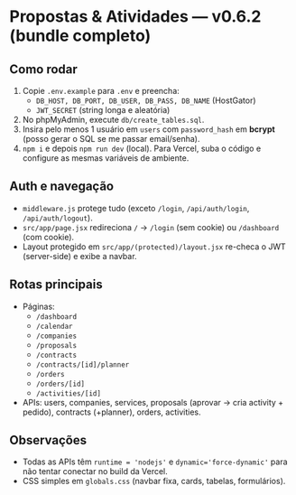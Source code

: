 # Propostas & Atividades — v0.6.2 (bundle completo)

## Como rodar
1. Copie `.env.example` para `.env` e preencha:
   - `DB_HOST, DB_PORT, DB_USER, DB_PASS, DB_NAME` (HostGator)
   - `JWT_SECRET` (string longa e aleatória)
2. No phpMyAdmin, execute `db/create_tables.sql`.
3. Insira pelo menos 1 usuário em `users` com `password_hash` em **bcrypt** (posso gerar o SQL se me passar email/senha).
4. `npm i` e depois `npm run dev` (local). Para Vercel, suba o código e configure as mesmas variáveis de ambiente.

## Auth e navegação
- `middleware.js` protege tudo (exceto `/login`, `/api/auth/login`, `/api/auth/logout`).
- `src/app/page.jsx` redireciona `/` → `/login` (sem cookie) ou `/dashboard` (com cookie).
- Layout protegido em `src/app/(protected)/layout.jsx` re-checa o JWT (server-side) e exibe a navbar.

## Rotas principais
- Páginas:
  - `/dashboard`
  - `/calendar`
  - `/companies`
  - `/proposals`
  - `/contracts`
  - `/contracts/[id]/planner`
  - `/orders`
  - `/orders/[id]`
  - `/activities/[id]`
- APIs: users, companies, services, proposals (aprovar → cria activity + pedido), contracts (+planner), orders, activities.

## Observações
- Todas as APIs têm `runtime = 'nodejs'` e `dynamic='force-dynamic'` para não tentar conectar no build da Vercel.
- CSS simples em `globals.css` (navbar fixa, cards, tabelas, formulários).
